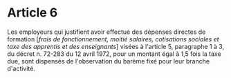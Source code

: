 # Article 6

Les employeurs qui justifient avoir effectué des dépenses directes de formation [*frais de fonctionnement, moitié salaires, cotisations sociales et taxe des apprentis et des enseignants*] visées à l'article 5, paragraphe 1 à 3, du décret n. 72-283 du 12 avril 1972, pour un montant égal à 1,5 fois la taxe due, sont dispensés de l'observation du barème fixé pour leur branche d'activité.
